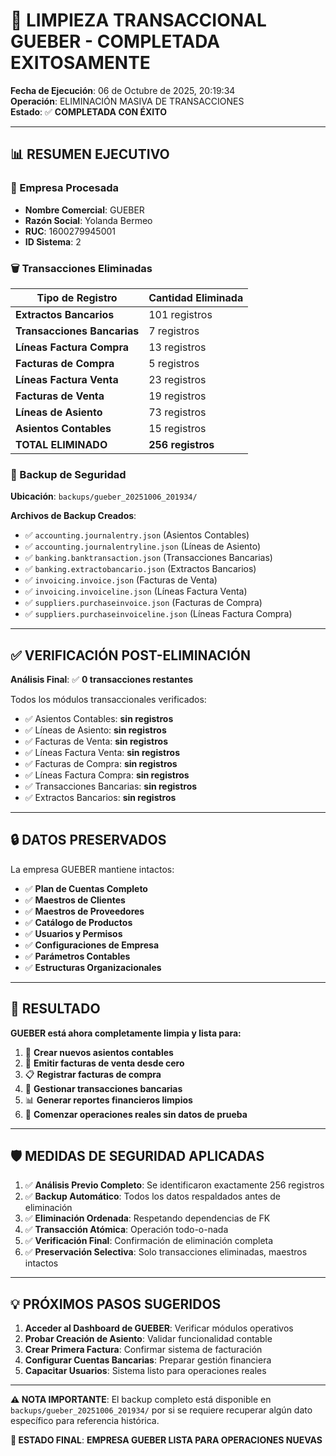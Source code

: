# 🎉 LIMPIEZA TRANSACCIONAL GUEBER - COMPLETADA EXITOSAMENTE

**Fecha de Ejecución**: 06 de Octubre de 2025, 20:19:34  
**Operación**: ELIMINACIÓN MASIVA DE TRANSACCIONES  
**Estado**: ✅ **COMPLETADA CON ÉXITO**

---

## 📊 RESUMEN EJECUTIVO

### 🏢 Empresa Procesada
- **Nombre Comercial**: GUEBER  
- **Razón Social**: Yolanda Bermeo
- **RUC**: 1600279945001
- **ID Sistema**: 2

### 🗑️ Transacciones Eliminadas

| Tipo de Registro | Cantidad Eliminada |
|---|---|
| **Extractos Bancarios** | 101 registros |
| **Transacciones Bancarias** | 7 registros |
| **Líneas Factura Compra** | 13 registros |
| **Facturas de Compra** | 5 registros |
| **Líneas Factura Venta** | 23 registros |
| **Facturas de Venta** | 19 registros |
| **Líneas de Asiento** | 73 registros |
| **Asientos Contables** | 15 registros |
| **TOTAL ELIMINADO** | **256 registros** |

### 💾 Backup de Seguridad

**Ubicación**: `backups/gueber_20251006_201934/`

**Archivos de Backup Creados**:
- ✅ `accounting.journalentry.json` (Asientos Contables)
- ✅ `accounting.journalentryline.json` (Líneas de Asiento)
- ✅ `banking.banktransaction.json` (Transacciones Bancarias)
- ✅ `banking.extractobancario.json` (Extractos Bancarios)
- ✅ `invoicing.invoice.json` (Facturas de Venta)
- ✅ `invoicing.invoiceline.json` (Líneas Factura Venta)
- ✅ `suppliers.purchaseinvoice.json` (Facturas de Compra)
- ✅ `suppliers.purchaseinvoiceline.json` (Líneas Factura Compra)

---

## ✅ VERIFICACIÓN POST-ELIMINACIÓN

**Análisis Final**: ✅ **0 transacciones restantes**

Todos los módulos transaccionales verificados:
- ✅ Asientos Contables: **sin registros**
- ✅ Líneas de Asiento: **sin registros**
- ✅ Facturas de Venta: **sin registros**  
- ✅ Líneas Factura Venta: **sin registros**
- ✅ Facturas de Compra: **sin registros**
- ✅ Líneas Factura Compra: **sin registros**
- ✅ Transacciones Bancarias: **sin registros**
- ✅ Extractos Bancarios: **sin registros**

---

## 🔒 DATOS PRESERVADOS

La empresa GUEBER mantiene intactos:
- ✅ **Plan de Cuentas Completo**
- ✅ **Maestros de Clientes** 
- ✅ **Maestros de Proveedores**
- ✅ **Catálogo de Productos**
- ✅ **Usuarios y Permisos**
- ✅ **Configuraciones de Empresa**
- ✅ **Parámetros Contables**
- ✅ **Estructuras Organizacionales**

---

## 🎯 RESULTADO

**GUEBER está ahora completamente limpia y lista para:**

1. 📝 **Crear nuevos asientos contables**
2. 🧾 **Emitir facturas de venta desde cero**
3. 📋 **Registrar facturas de compra**  
4. 🏦 **Gestionar transacciones bancarias**
5. 📊 **Generar reportes financieros limpios**
6. 🔄 **Comenzar operaciones reales sin datos de prueba**

---

## 🛡️ MEDIDAS DE SEGURIDAD APLICADAS

1. ✅ **Análisis Previo Completo**: Se identificaron exactamente 256 registros
2. ✅ **Backup Automático**: Todos los datos respaldados antes de eliminación  
3. ✅ **Eliminación Ordenada**: Respetando dependencias de FK
4. ✅ **Transacción Atómica**: Operación todo-o-nada
5. ✅ **Verificación Final**: Confirmación de eliminación completa
6. ✅ **Preservación Selectiva**: Solo transacciones eliminadas, maestros intactos

---

## 💡 PRÓXIMOS PASOS SUGERIDOS

1. **Acceder al Dashboard de GUEBER**: Verificar módulos operativos
2. **Probar Creación de Asiento**: Validar funcionalidad contable
3. **Crear Primera Factura**: Confirmar sistema de facturación
4. **Configurar Cuentas Bancarias**: Preparar gestión financiera
5. **Capacitar Usuarios**: Sistema listo para operaciones reales

---

**⚠️ NOTA IMPORTANTE**: 
El backup completo está disponible en `backups/gueber_20251006_201934/` por si se requiere recuperar algún dato específico para referencia histórica.

**🎉 ESTADO FINAL**: **EMPRESA GUEBER LISTA PARA OPERACIONES NUEVAS**
